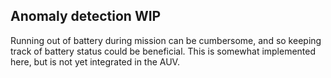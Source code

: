 ## Anomaly detection WIP

Running out of battery during mission can be cumbersome, and so keeping track of battery status
could be beneficial. This is somewhat implemented here, but is not yet integrated in the AUV.
